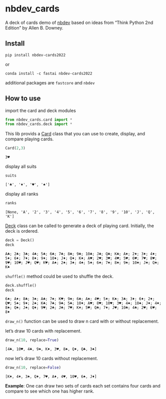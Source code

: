 nbdev_cards
================

<!-- WARNING: THIS FILE WAS AUTOGENERATED! DO NOT EDIT! -->

A deck of cards demo of [nbdev](https://nbdev.fast.ai) based on ideas
from “Think Python 2nd Edition” by Allen B. Downey.

## Install

`pip install nbdev-cards2022`

or

`conda install -c fastai nbdev-cards2022`

additional packages are `fastcore` and `nbdev`

## How to use

import the card and deck modules

``` python
from nbdev_cards.card import *
from nbdev_cards.deck import *
```

This lib provids a
[Card](https://hdocmsu.github.io/nbdev-cards/nbdev_cards.card.html#card)
class that you can use to create, display, and compare playing cards.

``` python
Card(2,3)
```

    3♥

display all suits

``` python
suits
```

    ['♣', '♦', '♥', '♠']

display all ranks

``` python
ranks
```

    [None, 'A', '2', '3', '4', '5', '6', '7', '8', '9', '10', 'J', 'Q', 'K']

[Deck](https://hdocmsu.github.io/nbdev-cards/nbdev_cards.deck.html#deck)
class can be called to generate a deck of playing card. Initially, the
deck is ordered.

``` python
deck = Deck()
deck
```

    A♣; 2♣; 3♣; 4♣; 5♣; 6♣; 7♣; 8♣; 9♣; 10♣; J♣; Q♣; K♣; A♦; 2♦; 3♦; 4♦; 5♦; 6♦; 7♦; 8♦; 9♦; 10♦; J♦; Q♦; K♦; A♥; 2♥; 3♥; 4♥; 5♥; 6♥; 7♥; 8♥; 9♥; 10♥; J♥; Q♥; K♥; A♠; 2♠; 3♠; 4♠; 5♠; 6♠; 7♠; 8♠; 9♠; 10♠; J♠; Q♠; K♠

`shuffle()` method could be used to shuffle the deck.

``` python
deck.shuffle()
deck
```

    6♠; A♦; 8♣; 3♠; A♣; 7♠; K♥; 9♠; 6♣; A♠; 4♥; 5♦; K♠; 3♣; 3♦; 6♦; 2♦; Q♥; 5♠; 9♦; 2♠; K♣; 7♣; 9♣; 5♣; 10♦; A♥; 8♥; 10♥; 3♥; 4♠; 10♠; J♦; 4♦; 8♠; Q♠; J♠; Q♦; 9♥; 2♣; J♣; 7♥; K♦; 5♥; Q♣; 7♦; J♥; 10♣; 4♣; 2♥; 6♥; 8♦

`draw_n()` function can be used to draw n card with or without
replacement.

let’s draw 10 cards with replacement.

``` python
draw_n(10, replace=True)
```

    [4♣, 10♥, 4♣, 9♠, K♦, 3♥, 8♠, Q♦, Q♣, 3♠]

now let’s draw 10 cards without replacement.

``` python
draw_n(10, replace=False)
```

    [K♦, 4♦, 3♠, Q♦, 7♥, A♦, 4♥, 10♥, 6♠, J♦]

**Example**: One can draw two sets of cards each set contains four cards
and compare to see which one has higher rank.
